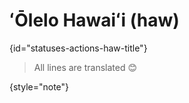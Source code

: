 # ʻŌlelo Hawaiʻi (haw)
{id="statuses-actions-haw-title"}


> All lines are translated 😊
>
{style="note"}
